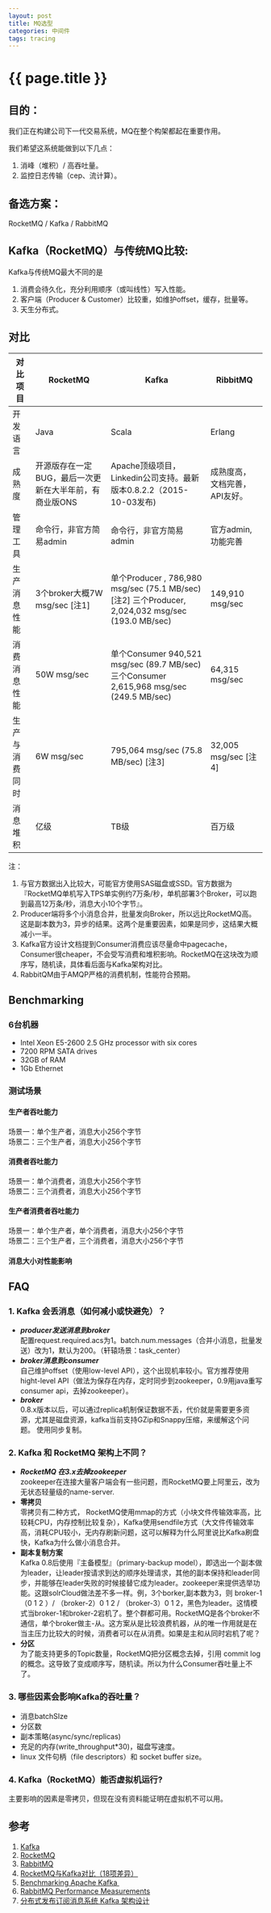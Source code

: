 ```yaml
---
layout: post
title: MQ选型 
categories: 中间件
tags: tracing  
---
```


{{ page.title }}
================

## 目的：

我们正在构建公司下一代交易系统，MQ在整个构架都起在重要作用。

我们希望这系统能做到以下几点：

1. 消峰（堆积）/ 高吞吐量。
2. 监控日志传输（cep、流计算）。

## 备选方案：
RocketMQ / Kafka / RabbitMQ

## Kafka（RocketMQ）与传统MQ比较:
Kafka与传统MQ最大不同的是
1. 消费会待久化，充分利用顺序（或叫线性）写入性能。
2. 客户端（Producer & Customer）比较重，如维护offset，缓存，批量等。
3. 天生分布式。

## 对比

对比项目 |RocketMQ| Kafka | RibbitMQ |
--------------- | -------------   | ------------- | ------------- | 
开发语言  | Java  | Scala | Erlang |
成熟度 | 开源版存在一定BUG，最后一次更新在大半年前，有商业版ONS |  Apache顶级项目，Linkedin公司支持。最新版本0.8.2.2（2015-10-03发布) | 成熟度高，文档完善，API友好。 |
管理工具 | 命令行，非官方简易admin | 命令行，非官方简易admin | 官方admin, 功能完善 | 
生产消息性能 | 3个broker大概7W msg/sec [注1] | 单个Producer , 786,980 msg/sec (75.1 MB/sec) [注2] 三个Producer, 2,024,032 msg/sec (193.0 MB/sec) | 149,910 msg/sec | 
消费消息性能 | 50W msg/sec | 单个Consumer 940,521 msg/sec (89.7 MB/sec)三个Consumer 2,615,968 msg/sec (249.5 MB/sec) | 64,315  msg/sec | 
生产与消费同时 | 6W msg/sec | 795,064 msg/sec (75.8 MB/sec) [注3] | 32,005 msg/sec [注4] | 
消息堆积 | 亿级 | TB级 | 百万级 |
 
注：   
1. 与官方数据出入比较大，可能官方使用SAS磁盘或SSD。官方数据为 『RocketMQ单机写入TPS单实例约7万条/秒，单机部署3个Broker，可以跑到最高12万条/秒，消息大小10个字节』。   
2. Producer端将多个小消息合并，批量发向Broker，所以远比RocketMQ高。这是副本数为3，异步的结果。这两个是重要因素，如果是同步，这结果大概减小一半。   
3. Kafka官方设计文档提到Consumer消费应该尽量命中pagecache，Consumer很cheaper，不会受写消费和堆积影响。RocketMQ在这块改为顺序写，随机读，具体看后面与Kafka架构对比。   
4. RabbitQM由于AMQP严格的消费机制，性能符合预期。
## Benchmarking
### 6台机器   
* Intel Xeon E5-2600 2.5 GHz processor with six cores  
* 7200 RPM SATA drives  
* 32GB of RAM  
* 1Gb Ethernet

### 测试场景
#### 生产者吞吐能力
场景一：单个生产者，消息大小256个字节   
场景二：三个生产者，消息大小256个字节
#### 消费者吞吐能力
场景一：单个消费者，消息大小256个字节  
场景二：三个消费者，消息大小256个字节
#### 生产者消费者吞吐能力
场景一：单个生产者，单个消费者，消息大小256个字节   
场景二：三个生产者，三个消费者，消息大小256个字节
#### 消息大小对性能影响
## FAQ
### 1. Kafka 会丢消息（如何减小或快避免）？
* ***producer发送消息到broker***  
配置request.required.acs为1。batch.num.messages（合并小消息，批量发送）改为1，默认为200。（轩辕场景：task_center）
* ***broker消息到consumer***   
自己维护offset（使用low-level API），这个出现机率较小。官方推荐使用hight-level API（做法为保存在内存，定时同步到zookeeper，0.9用java重写consumer api，去掉zookeeper）。
* ***broker***   
0.8.x版本以后，可以通过replica机制保证数据不丢，代价就是需要更多资源，尤其是磁盘资源，kafka当前支持GZip和Snappy压缩，来缓解这个问题。 使用同步复制。   

### 2. Kafka 和 RocketMQ 架构上不同？
* ***RocketMQ 在3.x去掉zookeeper***   
zookeeper在连接大量客户端会有一些问题，而RocketMQ要上阿里云，改为无状态轻量级的name-server.
* **零拷贝**  
零拷贝有二种方式， RocketMQ使用mmap的方式（小块文件传输效率高，比较耗CPU，内存控制比较复杂），Kafka使用sendfile方式（大文件传输效率高，消耗CPU较小，无内存刷新问题，这可以解释为什么阿里说比Kafka刷盘快，Kafka为什么做小消息合并。
* **副本复制方案**   
Kafka 0.8后使用『主备模型』（primary-backup model），即选出一个副本做为leader，让leader按请求到达的顺序处理请求，其他的副本保持和leader同步，并能够在leader失败的时候接替它成为leader。zookeeper来提供选举功能。这跟solrCloud做法差不多一样。例，3个borker,副本数为3，则 broker-1（0 1 2 ）/ （broker-2）0 1 2 / （broker-3）0 1 2，黑色为leader。这情模式当broker-1和broker-2宕机了。整个群都可用。RocketMQ是各个broker不通信，单个broker做主-从。这方案从是比较浪费机器，从的唯一作用就是在当主压力比较大的时候，消费者可以在从消费。如果是主和从同时宕机了呢？
* **分区**   
为了能支持更多的Topic数量，RocketMQ把分区概念去掉，引用 commit log的概念。这导致了变成顺序写，随机读。所以为什么Consumer吞吐量上不了。

### 3. 哪些因素会影响Kafka的吞吐量？
* 消息batchSIze
* 分区数
* 副本策略(async/sync/replicas)
* 充足的内存(write_throughput*30)，磁盘写速度。
* linux 文件句柄（file descriptors）和 socket buffer size。

### 4. Kafka（RocketMQ）能否虚拟机运行?    
主要影响的因素是零拷贝，但现在没有资料能证明在虚拟机不可以用。



## 参考
1. [Kafka](http://kafka.apache.org)
2. [RocketMQ](https://github.com/alibaba/RocketMQ)
3. [RabbitMQ](http://www.rabbitmq.com)
4. [RocketMQ与Kafka对比（18项差异）](https://github.com/alibaba/RocketMQ/wiki/rmq_vs_kafka)
5. [Benchmarking Apache Kafka ](https://engineering.linkedin.com/kafka/benchmarking-apache-kafka-2-million-writes-second-three-cheap-machines)
6. [RabbitMQ Performance Measurements](http://www.rabbitmq.com/blog/2012/04/25/rabbitmq-performance-measurements-part-2/)
7. [分布式发布订阅消息系统 Kafka 架构设计](http://www.oschina.net/translate/kafka-design)



